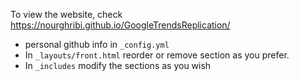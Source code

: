To view the website, check <https://nourghribi.github.io/GoogleTrendsReplication/>

- personal github info in `_config.yml`
- In `_layouts/front.html` reorder or remove section as you prefer.
- In `_includes` modify the sections as you wish

